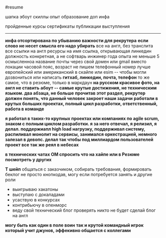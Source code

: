 #resume 

шапка
эбоут
скиллы
опыт
образование
доп инфа

пройденные курсы
сертификаты
публикации
выступления



---

**инфа отсортирована по убыванию важности для рекрутера**
**если слово не несет смысла его надо убирать**
все на англ, без транслита
все ссылки на англ ресурсы
на имя ссылка, открывающая линкедин
должность конкретная, а не софтварь инжинер
года опыта не меньше 5
осмысленноа название почты через свой домен или gmail
вместо локации часовой пояс, возраст не пишем
телефонный номер лучше европейский или американский
в скайпе или esim -- чтобы могли дозвониться или написать
**гитхаб, линкедин, почта, телефон**
то же самое, что в резюме, только в маркдаун
**на русском красивое фото, на англ не ставить**
**абоут -- самые крутые достижения, не техническим языком. два абзаца, не больше**
**прочитав этот раздел, рекрутер должен понять, что данный человек закроет наши задачи**
**работали в крутых больших проектах, полный цикл разработки, ответственный, работа в команде**


**я работал в таких-то крупных проектах или компаниях по agile scrum, знаком с полным циклом разработки. я за него отвечал, я релизил, я делал. поддержиапл high load нагрузку, поддерживал систему, распиливал монолит на сервисы, занимался оркестрацией, немного залезал в девопс. делал так чтобы под миллиардом пользователей проект все так же реял в небесах**

**в технических чатах ОМ спросить что на хайпе или в Резюме посмотреть у других**

**Т шейп**
общаться с заказчиком, собирать требования, формировать беклог
не просто кнопкодав, могу если потребуется занять и другие роли
- выигрываю хакатоны
- выступаю с докаладами
- усаствую в конкурсах
- контрибьючу в опенморс
- веду свой технический блог
проверять никто не будет
сделай блог на англ

**могу быть как один в поле воин**
**так и крутой командный игрок который учит джунов, эффекивно общается с коллегами**
